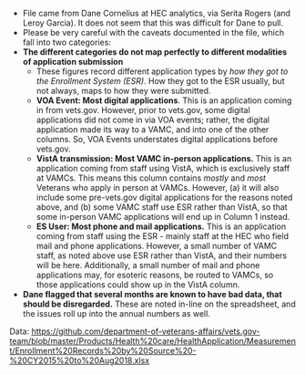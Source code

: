* File came from Dane Cornelius at HEC analytics, via Serita Rogers (and Leroy Garcia). It does not seem that this was difficult for Dane to pull.
* Please be very careful with the caveats documented in the file, which fall into two categories:
* __The different categories do not map perfectly to different modalities of application submission__
  * These figures record different application types by _how they got to the Enrollment System (ESR)_. How they got to the ESR usually, but not always, maps to how they were submitted.
  * __VOA Event: Most digital applications__. This is an application coming in from vets.gov. However, prior to vets.gov, some digital applications did not come in via VOA events; rather, the digital application made its way to a VAMC, and into one of the other columns. So, VOA Events understates digital applications before vets.gov.
  * __VistA transmission: Most VAMC in-person applications.__ This is an application coming from staff using VistA, which is exclusively staff at VAMCs. This means this column contains _mostly_ and _most_ Veterans who apply in person at VAMCs. However, (a) it will also include some pre-vets.gov digital applications for the reasons noted above, and (b) some VAMC staff use ESR rather than VistA, so that some in-person VAMC applications will end up in Column 1 instead.
  * __ES User: Most phone and mail applications.__ This is an application coming from staff using the ESR - mainly staff at the HEC who field mail and phone applications. However, a small number of VAMC staff, as noted above use ESR rather than VistA, and their numbers will be here. Additionally, a small number of mail and phone applications may, for esoteric reasons, be routed to VAMCs, so those applications could show up in the VistA column.
* __Dane flagged that several months are known to have bad data, that should be disregarded.__ These are noted in-line on the spreadsheet, and the issues roll up into the annual numbers as well.

Data: https://github.com/department-of-veterans-affairs/vets.gov-team/blob/master/Products/Health%20care/HealthApplication/Measurement/Enrollment%20Records%20by%20Source%20-%20CY2015%20to%20Aug2018.xlsx
